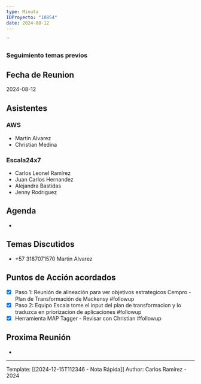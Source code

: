 ```yaml
---
type: Minuta
IDProyecto: "10854"
date: 2024-08-12
---
```


``

### Seguimiento temas previos


## Fecha de Reunion
2024-08-12

## Asistentes

### AWS
* Martin Alvarez
* Christian Medina
### Escala24x7
- Carlos Leonel Ramírez
-  Juan Carlos Hernandez
- Alejandra Bastidas
- Jenny Rodriguez

## Agenda
* 
## Temas Discutidos
*  +57 3187071570 Martin Alvarez

## Puntos de Acción acordados
- [x] Paso 1: Reunión de alineación para ver objetivos estrategicos Cempro - Plan de Transformación de Mackensy #followup
- [x] Paso 2: Equipo Escala tome el input del plan de transformacion y lo traduzca en priorizacion de aplicaciones #followup
- [x] Herramienta MAP Tagger - Revisar con Christian #followup
## Proxima Reunión
*   

---
Template: [[2024-12-15T112346 - Nota Rápida]]
Author: Carlos Ramírez - 2024

